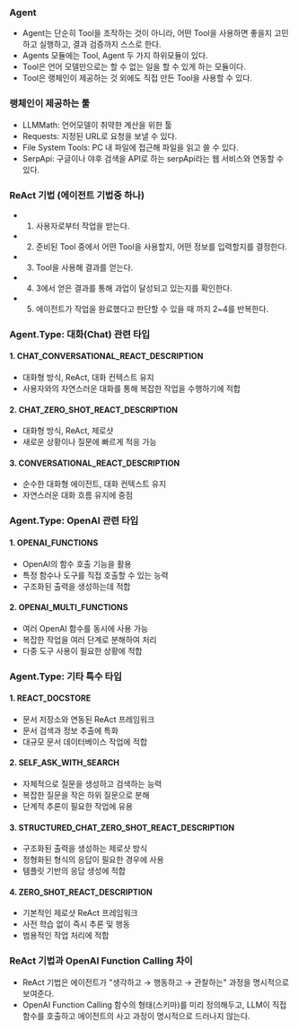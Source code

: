 ### Agent

- Agent는 단순히 Tool을 조작하는 것이 아니라, 어떤 Tool을 사용하면 좋을지 고민하고 실행하고, 결과 검증까지 스스로 한다.
- Agents 모듈에는 Tool, Agent 두 가지 하위모듈이 있다.
- Tool은 언어 모델만으로는 할 수 없는 일을 할 수 있게 하는 모듈이다.
- Tool은 랭체인이 제공하는 것 외에도 직접 만든 Tool을 사용할 수 있다.

### 랭체인이 제공하는 툴

- LLMMath: 언어모델이 취약한 계산을 위한 툴
- Requests: 지정된 URL로 요청을 보낼 수 있다.
- File System Tools: PC 내 파일에 접근해 파일을 읽고 쓸 수 있다.
- SerpApi: 구글이나 야후 검색을 API로 하는 serpApi라는 웹 서비스와 연동할 수 있다.

### ReAct 기법 (에이전트 기법중 하나)

- 1. 사용자로부터 작업을 받는다.
- 2. 준비된 Tool 중에서 어떤 Tool을 사용할지, 어떤 정보를 입력할지를 결정한다.
- 3. Tool을 사용해 결과를 얻는다.
- 4. 3에서 얻은 결과를 통해 과업이 달성되고 있는지를 확인한다.
- 5. 에이전트가 작업을 완료했다고 판단할 수 있을 때 까지 2~4를 반복한다.

### Agent.Type: 대화(Chat) 관련 타입

#### 1. CHAT_CONVERSATIONAL_REACT_DESCRIPTION

- 대화형 방식, ReAct, 대화 컨텍스트 유지
- 사용자와의 자연스러운 대화를 통해 복잡한 작업을 수행하기에 적합

#### 2. CHAT_ZERO_SHOT_REACT_DESCRIPTION

- 대화형 방식, ReAct, 제로샷
- 새로운 상황이나 질문에 빠르게 적응 가능

#### 3. CONVERSATIONAL_REACT_DESCRIPTION

- 순수한 대화형 에이전트, 대화 컨텍스트 유지
- 자연스러운 대화 흐름 유지에 중점

### Agent.Type: OpenAI 관련 타입

#### 1. OPENAI_FUNCTIONS

- OpenAI의 함수 호출 기능을 활용
- 특정 함수나 도구를 직접 호출할 수 있는 능력
- 구조화된 출력을 생성하는데 적합

#### 2. OPENAI_MULTI_FUNCTIONS

- 여러 OpenAI 함수를 동시에 사용 가능
- 복잡한 작업을 여러 단계로 분해하여 처리
- 다중 도구 사용이 필요한 상황에 적합

### Agent.Type: 기타 특수 타입

#### 1. REACT_DOCSTORE

- 문서 저장소와 연동된 ReAct 프레임워크
- 문서 검색과 정보 추출에 특화
- 대규모 문서 데이터베이스 작업에 적합

#### 2. SELF_ASK_WITH_SEARCH

- 자체적으로 질문을 생성하고 검색하는 능력
- 복잡한 질문을 작은 하위 질문으로 분해
- 단계적 추론이 필요한 작업에 유용

#### 3. STRUCTURED_CHAT_ZERO_SHOT_REACT_DESCRIPTION

- 구조화된 출력을 생성하는 제로샷 방식
- 정형화된 형식의 응답이 필요한 경우에 사용
- 템플릿 기반의 응답 생성에 적합

#### 4. ZERO_SHOT_REACT_DESCRIPTION

- 기본적인 제로샷 ReAct 프레임워크
- 사전 학습 없이 즉시 추론 및 행동
- 범용적인 작업 처리에 적합

### ReAct 기법과 OpenAI Function Calling 차이

- ReAct 기법은 에이전트가 "생각하고 → 행동하고 → 관찰하는" 과정을 명시적으로 보여준다.
- OpenAI Function Calling 함수의 형태(스키마)를 미리 정의해두고, LLM이 직접 함수를 호출하고 에이전트의 사고 과정이 명시적으로 드러나지 않는다.

